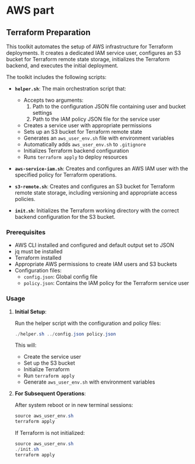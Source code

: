 # AWS part

## Terraform Preparation

This toolkit automates the setup of AWS infrastructure for Terraform deployments. It creates a dedicated IAM service user, configures an S3 bucket for Terraform remote state storage, initializes the Terraform backend, and executes the initial deployment.

The toolkit includes the following scripts:

* **`helper.sh`**: The main orchestration script that:
  - Accepts two arguments:
    1. Path to the configuration JSON file containing user and bucket settings
    2. Path to the IAM policy JSON file for the service user
  - Creates a service user with appropriate permissions
  - Sets up an S3 bucket for Terraform remote state
  - Generates an `aws_user_env.sh` file with environment variables
  - Automatically adds `aws_user_env.sh` to `.gitignore`
  - Initializes Terraform backend configuration
  - Runs `terraform apply` to deploy resources

* **`aws-service-iam.sh`**: Creates and configures an AWS IAM user with the specified policy for Terraform operations.

* **`s3-remote.sh`**: Creates and configures an S3 bucket for Terraform remote state storage, including versioning and appropriate access policies.

* **`init.sh`**: Initializes the Terraform working directory with the correct backend configuration for the S3 bucket.

### Prerequisites

* AWS CLI installed and configured and default output set to JSON
* jq must be installed
* Terraform installed
* Appropriate AWS permissions to create IAM users and S3 buckets
* Configuration files:
  - `config.json`: Global config file
  - `policy.json`: Contains the IAM policy for the Terraform service user


### Usage

1. **Initial Setup**:

   Run the helper script with the configuration and policy files:

   ```powershell
   ./helper.sh ../config.json policy.json
   ```

   This will:
   - Create the service user
   - Set up the S3 bucket
   - Initialize Terraform
   - Run `terraform apply`
   - Generate `aws_user_env.sh` with environment variables

2. **For Subsequent Operations**:

   After system reboot or in new terminal sessions:

   ```powershell
   source aws_user_env.sh
   terraform apply
   ```

   If Terraform is not initialized:

   ```powershell
   source aws_user_env.sh
   ./init.sh
   terraform apply
   ```